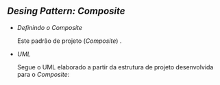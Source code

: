 ## _Desing Pattern: Composite_

* _Definindo o Composite_

    Este padrão de projeto (_Composite_) .


* _UML_

    Segue o UML elaborado a partir da estrutura de projeto desenvolvida para o _Composite_:
